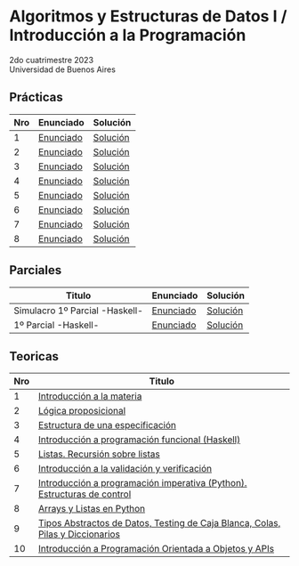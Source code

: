 # Algoritmos y Estructuras de Datos I / Introducción a la Programación

2do cuatrimestre 2023 \
Universidad de Buenos Aires

## Prácticas

| Nro | Enunciado                                                                                          | Solución                                                                                                      |
|-----|----------------------------------------------------------------------------------------------------|---------------------------------------------------------------------------------------------------------------|
| 1   | [Enunciado](https://gitlab.com/faustomartinez/uba-algoritmos-y-estructuras-de-datos-i/-/blob/main/practicas/enunciados/practica1.pdf) | [Solución](https://gitlab.com/faustomartinez/uba-algoritmos-y-estructuras-de-datos-i/-/blob/main/practicas/soluciones/practica1.pdf)
| 2   | [Enunciado](https://gitlab.com/faustomartinez/uba-algoritmos-y-estructuras-de-datos-i/-/blob/main/practicas/enunciados/practica2.pdf) | [Solución](https://gitlab.com/faustomartinez/uba-algoritmos-y-estructuras-de-datos-i/-/blob/main/practicas/soluciones/practica2.pdf)
| 3   | [Enunciado](https://gitlab.com/faustomartinez/uba-algoritmos-y-estructuras-de-datos-i/-/blob/main/practicas/enunciados/practica3.pdf) | [Solución](https://gitlab.com/faustomartinez/uba-algoritmos-y-estructuras-de-datos-i/-/blob/main/practicas/soluciones/practica3.hs)
| 4   | [Enunciado](https://gitlab.com/faustomartinez/uba-algoritmos-y-estructuras-de-datos-i/-/blob/main/practicas/enunciados/practica4.pdf) | [Solución](https://gitlab.com/faustomartinez/uba-algoritmos-y-estructuras-de-datos-i/-/blob/main/practicas/soluciones/practica4.hs)
| 5   | [Enunciado](https://gitlab.com/faustomartinez/uba-algoritmos-y-estructuras-de-datos-i/-/blob/main/practicas/enunciados/practica5.pdf) | [Solución](https://gitlab.com/faustomartinez/uba-algoritmos-y-estructuras-de-datos-i/-/blob/main/practicas/soluciones/practica5.hs)
| 6   | [Enunciado](https://gitlab.com/faustomartinez/uba-algoritmos-y-estructuras-de-datos-i/-/blob/main/practicas/enunciados/practica6.pdf) | [Solución](https://gitlab.com/faustomartinez/uba-algoritmos-y-estructuras-de-datos-i/-/blob/main/practicas/soluciones/practica6.py)
| 7   | [Enunciado](https://gitlab.com/faustomartinez/uba-algoritmos-y-estructuras-de-datos-i/-/blob/main/practicas/enunciados/practica7.pdf) | [Solución](https://gitlab.com/faustomartinez/uba-algoritmos-y-estructuras-de-datos-i/-/blob/main/practicas/soluciones/practica7.py)
| 8   | [Enunciado](https://gitlab.com/faustomartinez/uba-algoritmos-y-estructuras-de-datos-i/-/blob/main/practicas/enunciados/practica8.pdf) | [Solución](https://gitlab.com/faustomartinez/uba-algoritmos-y-estructuras-de-datos-i/-/blob/main/practicas/soluciones/Practica%208/practica8.py)

## Parciales
| Titulo | Enunciado                                                                                          | Solución                                                                                                      |
|----------------------------------|----------------------------------------------------------------------------------------------------|---------------------------------------------------------------------------------------------------------------|
| Simulacro 1º Parcial -Haskell-   | [Enunciado](https://gitlab.com/faustomartinez/uba-algoritmos-y-estructuras-de-datos-i/-/blob/main/simulacro-1er-parcial/enunciado.pdf) | [Solución](https://gitlab.com/faustomartinez/uba-algoritmos-y-estructuras-de-datos-i/-/blob/main/simulacro-1er-parcial/Simulacro.hs)
| 1º Parcial -Haskell-   | [Enunciado](https://gitlab.com/faustomartinez/uba-algoritmos-y-estructuras-de-datos-i/-/blob/main/1er-parcial/PrimerParcial.pdf) | [Solución](https://gitlab.com/faustomartinez/uba-algoritmos-y-estructuras-de-datos-i/-/blob/main/1er-parcial/PrimerParcial.hs)

## Teoricas

| Nro | Titulo                                                                                          |
|-----|----------------------------------------------------------------------------------------------------|
| 1   | [Introducción a la materia](https://gitlab.com/faustomartinez/uba-algoritmos-y-estructuras-de-datos-i/-/blob/main/teoricas/teorica1.pdf)
| 2   | [Lógica proposicional](https://gitlab.com/faustomartinez/uba-algoritmos-y-estructuras-de-datos-i/-/blob/main/teoricas/teorica2.pdf)
| 3   | [Estructura de una especificación](https://gitlab.com/faustomartinez/uba-algoritmos-y-estructuras-de-datos-i/-/blob/main/teoricas/teorica3.pdf)
| 4   | [Introducción a programación funcional (Haskell)](https://gitlab.com/faustomartinez/uba-algoritmos-y-estructuras-de-datos-i/-/blob/main/teoricas/teorica4.pdf)
| 5   | [Listas. Recursión sobre listas](https://gitlab.com/faustomartinez/uba-algoritmos-y-estructuras-de-datos-i/-/blob/main/teoricas/teorica5.pdf)
| 6   | [Introducción a la validación y verificación](https://gitlab.com/faustomartinez/uba-algoritmos-y-estructuras-de-datos-i/-/blob/main/teoricas/teorica6.pdf)
| 7   | [Introducción a programación imperativa (Python). Estructuras de control](https://gitlab.com/faustomartinez/uba-algoritmos-y-estructuras-de-datos-i/-/blob/main/teoricas/teorica7.pdf)
| 8   | [Arrays y Listas en Python](https://gitlab.com/faustomartinez/uba-algoritmos-y-estructuras-de-datos-i/-/blob/main/teoricas/teorica8.pdf)
| 9   | [Tipos Abstractos de Datos, Testing de Caja Blanca, Colas, Pilas y Diccionarios](https://gitlab.com/faustomartinez/uba-algoritmos-y-estructuras-de-datos-i/-/blob/main/teoricas/teorica9.pdf)
| 10  | [Introducción a Programación Orientada a Objetos y APIs](https://gitlab.com/faustomartinez/uba-algoritmos-y-estructuras-de-datos-i/-/blob/main/teoricas/teorica10.pdf)
